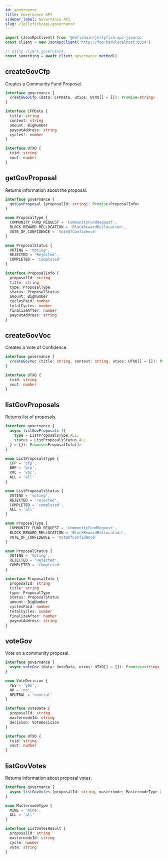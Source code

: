 ```yaml
---
id: governance
title: Governance API
sidebar_label: Governance API
slug: /jellyfish/api/governance
---
```


```js
import {JsonRpcClient} from '@defichain/jellyfish-api-jsonrpc'
const client = new JsonRpcClient('http://foo:bar@localhost:8554')

// Using client.governance.
const something = await client.governance.method()
```

## createGovCfp

Creates a Community Fund Proposal.

```ts title="client.governance.createGovCfp()"
interface governance {
  createGovCfp (data: CFPData, utxos: UTXO[] = []): Promise<string>
}

interface CFPData {
  title: string
  context: string
  amount: BigNumber
  payoutAddress: string
  cycles?: number
}

interface UTXO {
  txid: string
  vout: number
}
```

## getGovProposal

Returns information about the proposal.

```ts title="client.governance.getGovProposal()"
interface governance {
  getGovProposal (proposalId: string): Promise<ProposalInfo>
}

enum ProposalType {
  COMMUNITY_FUND_REQUEST = 'CommunityFundRequest',
  BLOCK_REWARD_RELLOCATION = 'BlockRewardRellocation',
  VOTE_OF_CONFIDENCE = 'VoteOfConfidence'
}

enum ProposalStatus {
  VOTING = 'Voting',
  REJECTED = 'Rejected',
  COMPLETED = 'Completed'
}

interface ProposalInfo {
  proposalId: string
  title: string
  type: ProposalType
  status: ProposalStatus
  amount: BigNumber
  cyclesPaid: number
  totalCycles: number
  finalizeAfter: number
  payoutAddress: string
}
 ```

## createGovVoc

Creates a Vote of Confidence.

```ts title="client.governance.createGovVoc()"
interface governance {
  createGovVoc (title: string, context: string, utxos: UTXO[] = []): Promise<string>
}

interface UTXO {
  txid: string
  vout: number
}
```

## listGovProposals

Returns list of proposals.

```ts title="client.governance.listGovProposals()"
interface governance {
  async listGovProposals ({
    type = ListProposalsType.ALL,
    status = ListProposalsStatus.ALL
  } = {}): Promise<ProposalInfo[]>
}

enum ListProposalsType {
  CFP = 'cfp',
  BRP = 'brp',
  VOC = 'voc',
  ALL = 'all'
}

enum ListProposalsStatus {
  VOTING = 'voting',
  REJECTED = 'rejected',
  COMPLETED = 'completed',
  ALL = 'all'
}

enum ProposalType {
  COMMUNITY_FUND_REQUEST = 'CommunityFundRequest',
  BLOCK_REWARD_RELLOCATION = 'BlockRewardRellocation',
  VOTE_OF_CONFIDENCE = 'VoteOfConfidence'
}

enum ProposalStatus {
  VOTING = 'Voting',
  REJECTED = 'Rejected',
  COMPLETED = 'Completed'
}

interface ProposalInfo {
  proposalId: string
  title: string
  type: ProposalType
  status: ProposalStatus
  amount: BigNumber
  cyclesPaid: number
  totalCycles: number
  finalizeAfter: number
  payoutAddress: string
}
```

## voteGov

Vote on a community proposal.

```ts title="client.governance.voteGov()"
interface governance {
  async voteGov (data: VoteData, utxos: UTXO[] = []): Promise<string>
}

enum VoteDecision {
  YES = 'yes',
  NO = 'no',
  NEUTRAL = 'neutral'
}

interface VoteData {
  proposalId: string
  masternodeId: string
  decision: VoteDecision
}

interface UTXO {
  txid: string
  vout: number
}
```

## listGovVotes

Returns information about proposal votes.

```ts title="client.governance.listGovVotes()"
interface governance {
  async listGovVotes (proposalId: string, masternode: MasternodeType | string = MasternodeType.MINE): Promise<ListVotesResult[]>
}

enum MasternodeType {
  MINE = 'mine',
  ALL = 'all'
}

interface ListVotesResult {
  proposalId: string
  masternodeId: string
  cycle: number
  vote: string
}
```

